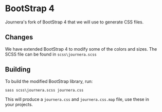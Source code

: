 # BootStrap 4

Journera's fork of BootStrap 4 that we will use to generate CSS files.

## Changes

We have extended BootStrap 4 to modify some of the colors and sizes. The SCSS file can be found in `scss\journera.scss`

## Building

To build the modified BootStrap library, run:

`sass scss\journera.scss journera.css`

This will produce a `journera.css` and `journera.css.map` file, use these in your projects.
